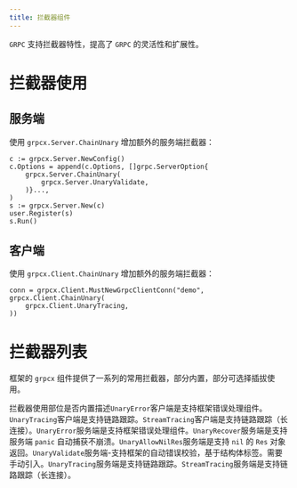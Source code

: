 ```yaml
---
title: 拦截器组件
---
```


`GRPC` 支持拦截器特性，提高了 `GRPC` 的灵活性和扩展性。

# 拦截器使用

## 服务端

使用 `grpcx.Server.ChainUnary` 增加额外的服务端拦截器：

```
c := grpcx.Server.NewConfig()
c.Options = append(c.Options, []grpc.ServerOption{
	grpcx.Server.ChainUnary(
		grpcx.Server.UnaryValidate,
	)}...,
)
s := grpcx.Server.New(c)
user.Register(s)
s.Run()
```

## 客户端

使用 `grpcx.Client.ChainUnary` 增加额外的服务端拦截器：

```
conn = grpcx.Client.MustNewGrpcClientConn("demo", grpcx.Client.ChainUnary(
    grpcx.Client.UnaryTracing,
))
```

# 拦截器列表

框架的 `grpcx` 组件提供了一系列的常用拦截器，部分内置，部分可选择插拔使用。

拦截器使用部位是否内置描述`UnaryError`客户端是支持框架错误处理组件。`UnaryTracing`客户端是支持链路跟踪。`StreamTracing`客户端是支持链路跟踪（长连接）。`UnaryError`服务端是支持框架错误处理组件。`UnaryRecover`服务端是支持服务端 `panic` 自动捕获不崩溃。`UnaryAllowNilRes`服务端是支持 `nil` 的 `Res` 对象返回。`UnaryValidate`服务端-支持框架的自动错误校验，基于结构体标签。需要手动引入。`UnaryTracing`服务端是支持链路跟踪。`StreamTracing`服务端是支持链路跟踪（长连接）。